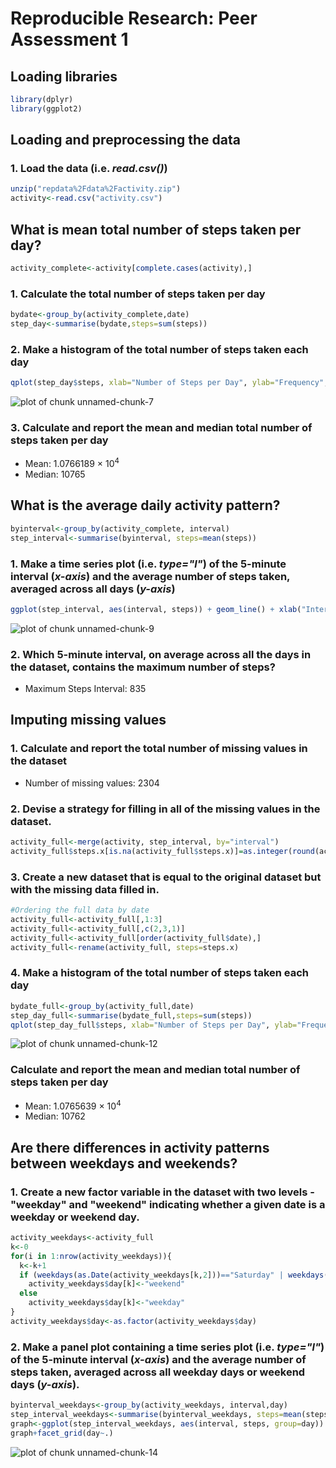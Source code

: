 # Reproducible Research: Peer Assessment 1

## Loading libraries

```r
library(dplyr)  
library(ggplot2)
```

## Loading and preprocessing the data

### 1. Load the data (i.e. *read.csv()*)

```r
unzip("repdata%2Fdata%2Factivity.zip")  
activity<-read.csv("activity.csv")  
```

## What is mean total number of steps taken per day?


```r
activity_complete<-activity[complete.cases(activity),]  
```
### 1. Calculate the total number of steps taken per day 


```r
bydate<-group_by(activity_complete,date)
step_day<-summarise(bydate,steps=sum(steps))
```

### 2. Make a histogram of the total number of steps taken each day


```r
qplot(step_day$steps, xlab="Number of Steps per Day", ylab="Frequency", main= "Histogram of the total number of steps taken each day", binwidth=1000)
```

![plot of chunk unnamed-chunk-7](figure/unnamed-chunk-7-1.png)

### 3. Calculate and report the mean and median total number of steps taken per day

* Mean: 1.0766189 &times; 10<sup>4</sup>
* Median:  10765

## What is the average daily activity pattern?

```r
byinterval<-group_by(activity_complete, interval)
step_interval<-summarise(byinterval, steps=mean(steps))
```

### 1. Make a time series plot (i.e. *type="l"*) of the 5-minute interval (*x-axis*) and the average number of steps taken, averaged across all days (*y-axis*)


```r
ggplot(step_interval, aes(interval, steps)) + geom_line() + xlab("Interval") + ylab("Steps Average")
```

![plot of chunk unnamed-chunk-9](figure/unnamed-chunk-9-1.png)

### 2. Which 5-minute interval, on average across all the days in the dataset, contains the maximum number of steps?

* Maximum Steps Interval: 835

## Imputing missing values

### 1. Calculate and report the total number of missing values in the dataset 

* Number of missing values: 2304

### 2. Devise a strategy for filling in all of the missing values in the dataset.


```r
activity_full<-merge(activity, step_interval, by="interval")
activity_full$steps.x[is.na(activity_full$steps.x)]=as.integer(round(activity_full$steps.y[is.na(activity_full$steps.x)]))
```

### 3. Create a new dataset that is equal to the original dataset but with the missing data filled in.


```r
#Ordering the full data by date
activity_full<-activity_full[,1:3]
activity_full<-activity_full[,c(2,3,1)]
activity_full<-activity_full[order(activity_full$date),]
activity_full<-rename(activity_full, steps=steps.x)
```

### 4. Make a histogram of the total number of steps taken each day 


```r
bydate_full<-group_by(activity_full,date)
step_day_full<-summarise(bydate_full,steps=sum(steps))
qplot(step_day_full$steps, xlab="Number of Steps per Day", ylab="Frequency", main= "Histogram of the total number of steps taken each day", binwidth=1000)
```

![plot of chunk unnamed-chunk-12](figure/unnamed-chunk-12-1.png)

### Calculate and report the mean and median total number of steps taken per day

* Mean: 1.0765639 &times; 10<sup>4</sup>
* Median:  10762

## Are there differences in activity patterns between weekdays and weekends?

### 1. Create a new factor variable in the dataset with two levels - "weekday" and "weekend" indicating whether a given date is a weekday or weekend day.


```r
activity_weekdays<-activity_full
k<-0
for(i in 1:nrow(activity_weekdays)){
  k<-k+1
  if (weekdays(as.Date(activity_weekdays[k,2]))=="Saturday" | weekdays(as.Date(activity_weekdays[k,2]))=="Sunday")
    activity_weekdays$day[k]<-"weekend"
  else
    activity_weekdays$day[k]<-"weekday"
}
activity_weekdays$day<-as.factor(activity_weekdays$day)
```

### 2. Make a panel plot containing a time series plot (i.e. *type="l"*) of the 5-minute interval (*x-axis*) and the average number of steps taken, averaged across all weekday days or weekend days (*y-axis*).


```r
byinterval_weekdays<-group_by(activity_weekdays, interval,day)
step_interval_weekdays<-summarise(byinterval_weekdays, steps=mean(steps))
graph<-ggplot(step_interval_weekdays, aes(interval, steps, group=day)) + geom_line() + xlab("Interval") + ylab("Steps Average")
graph+facet_grid(day~.)
```

![plot of chunk unnamed-chunk-14](figure/unnamed-chunk-14-1.png)
